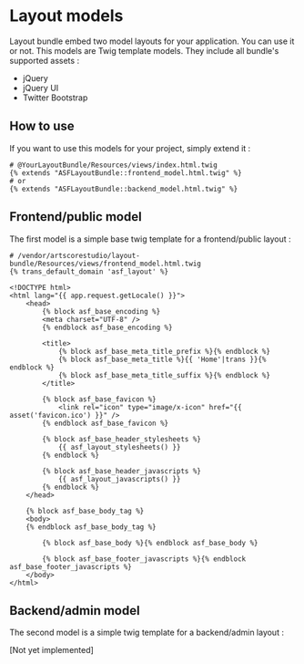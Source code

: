 # Layout models

Layout bundle embed two model layouts for your application. You can use it or not. This models are Twig template models. They include all bundle's supported assets :
* jQuery
* jQuery UI
* Twitter Bootstrap 

## How to use

If you want to use this models for your project, simply extend it :

```twig
# @YourLayoutBundle/Resources/views/index.html.twig
{% extends "ASFLayoutBundle::frontend_model.html.twig" %}
# or
{% extends "ASFLayoutBundle::backend_model.html.twig" %}
```

## Frontend/public model
The first model is a simple base twig template for a frontend/public layout :

```twig
# /vendor/artscorestudio/layout-bundle/Resources/views/frontend_model.html.twig
{% trans_default_domain 'asf_layout' %}

<!DOCTYPE html>
<html lang="{{ app.request.getLocale() }}">
    <head>
    	{% block asf_base_encoding %}
        <meta charset="UTF-8" />
        {% endblock asf_base_encoding %}
        
        <title>
        	{% block asf_base_meta_title_prefix %}{% endblock %}
			{% block asf_base_meta_title %}{{ 'Home'|trans }}{% endblock %}
			{% block asf_base_meta_title_suffix %}{% endblock %}
        </title>
        
        {% block asf_base_favicon %}
        	<link rel="icon" type="image/x-icon" href="{{ asset('favicon.ico') }}" />
        {% endblock asf_base_favicon %}
        
		{% block asf_base_header_stylesheets %}
			{{ asf_layout_stylesheets() }}
		{% endblock %}
        
        {% block asf_base_header_javascripts %}
			{{ asf_layout_javascripts() }}
		{% endblock %}
    </head>
    
    {% block asf_base_body_tag %}
    <body>
    {% endblock asf_base_body_tag %}
    
    	{% block asf_base_body %}{% endblock asf_base_body %}

    	{% block asf_base_footer_javascripts %}{% endblock asf_base_footer_javascripts %}
    </body>
</html>
```

## Backend/admin model
The second model is a simple twig template for a backend/admin layout :

[Not yet implemented]